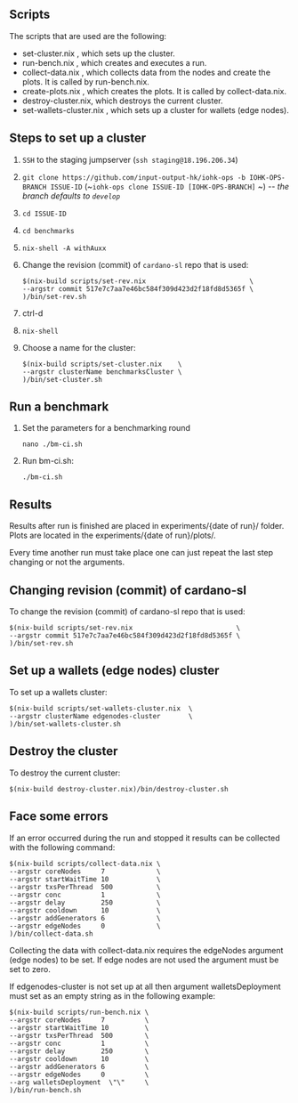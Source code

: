 ## Scripts

The scripts that are used are the following:

  * set-cluster.nix    , which sets up the cluster.
  * run-bench.nix      , which creates and executes a run.
  * collect-data.nix   , which collects data from the nodes
                         and create the plots. It is called
                         by run-bench.nix.
  * create-plots.nix   , which creates the plots. It is
                         called by collect-data.nix.
  * destroy-cluster.nix, which destroys the current cluster.
  * set-wallets-cluster.nix    , which sets up a cluster for wallets (edge nodes).


## Steps to set up a cluster

1. `SSH` to the staging jumpserver (`ssh staging@18.196.206.34`)

1. `git clone https://github.com/input-output-hk/iohk-ops -b IOHK-OPS-BRANCH ISSUE-ID` (~`iohk-ops clone ISSUE-ID [IOHK-OPS-BRANCH]` ~) -- _the branch defaults to `develop`_

1. `cd ISSUE-ID`

1. `cd benchmarks`

1. `nix-shell -A withAuxx`

1. Change the revision (commit) of `cardano-sl` repo that is used:
    ```
    $(nix-build scripts/set-rev.nix                          \
    --argstr commit 517e7c7aa7e46bc584f309d423d2f18fd8d5365f \
    )/bin/set-rev.sh
    ```

1. ctrl-d

1. `nix-shell`

1. Choose a name for the cluster:
    ```
    $(nix-build scripts/set-cluster.nix    \
    --argstr clusterName benchmarksCluster \
    )/bin/set-cluster.sh
    ```


## Run a benchmark

1. Set the parameters for a benchmarking round
   ```
   nano ./bm-ci.sh
   ```

1. Run bm-ci.sh:
    ```
    ./bm-ci.sh
    ```


## Results

Results after run is finished are placed in
experiments/{date of run}/ folder. Plots are located in the
experiments/{date of run}/plots/.

Every time another run must take place one can just
repeat the last step changing or not the arguments.


## Changing revision (commit) of cardano-sl

To change the revision (commit) of cardano-sl repo that is used:

  ```
  $(nix-build scripts/set-rev.nix                          \
  --argstr commit 517e7c7aa7e46bc584f309d423d2f18fd8d5365f \
  )/bin/set-rev.sh
  ```


## Set up a wallets (edge nodes) cluster

To set up a wallets cluster:

  ```
  $(nix-build scripts/set-wallets-cluster.nix  \
  --argstr clusterName edgenodes-cluster       \
  )/bin/set-wallets-cluster.sh
  ```


## Destroy the cluster

To destroy the current cluster:

  `$(nix-build destroy-cluster.nix)/bin/destroy-cluster.sh`


## Face some errors

If an error occurred during the run and stopped it results
can be collected with the following command:

  ```
  $(nix-build scripts/collect-data.nix \
  --argstr coreNodes     7             \
  --argstr startWaitTime 10            \
  --argstr txsPerThread  500           \
  --argstr conc          1             \
  --argstr delay         250           \
  --argstr cooldown      10            \
  --argstr addGenerators 6             \
  --argstr edgeNodes     0             \
  )/bin/collect-data.sh
  ```

Collecting the data with collect-data.nix requires the
edgeNodes argument (edge nodes) to be set. If edge nodes
are not used the argument must be set to zero.

If edgenodes-cluster is not set up at all then argument
walletsDeployment must set as an empty string as in the
following example:

  ```
  $(nix-build scripts/run-bench.nix \
  --argstr coreNodes     7          \
  --argstr startWaitTime 10         \
  --argstr txsPerThread  500        \
  --argstr conc          1          \
  --argstr delay         250        \
  --argstr cooldown      10         \
  --argstr addGenerators 6          \
  --argstr edgeNodes     0          \
  --arg walletsDeployment  \"\"     \
  )/bin/run-bench.sh
  ```
